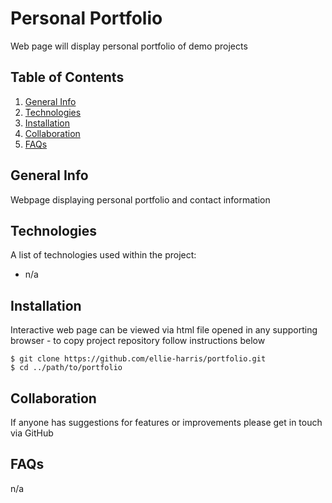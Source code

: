 # Personal Portfolio

Web page will display personal portfolio of demo projects 
## Table of Contents
1. [General Info](#general-info)
2. [Technologies](#technologies)
3. [Installation](#installation)
4. [Collaboration](#collaboration)
5. [FAQs](#faqs)
## General Info

Webpage displaying personal portfolio and contact information
## Technologies

A list of technologies used within the project:
* n/a

## Installation

Interactive web page can be viewed via html file opened in any supporting browser - to copy project repository follow instructions below 
```
$ git clone https://github.com/ellie-harris/portfolio.git
$ cd ../path/to/portfolio
```

## Collaboration

If anyone has suggestions for features or improvements please get in touch via GitHub

## FAQs
n/a
